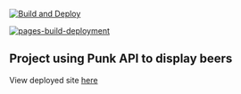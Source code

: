 [![Build and Deploy](https://github.com/Paul-Kratz/overstock-punk/actions/workflows/main.yml/badge.svg?branch=main)](https://github.com/Paul-Kratz/overstock-punk/actions/workflows/main.yml)

[![pages-build-deployment](https://github.com/Paul-Kratz/overstock-punk/actions/workflows/pages/pages-build-deployment/badge.svg?branch=gh-pages)](https://github.com/Paul-Kratz/overstock-punk/actions/workflows/pages/pages-build-deployment)
## Project using Punk API to display beers

View deployed site [here](https://paul-kratz.github.io/overstock-punk/)